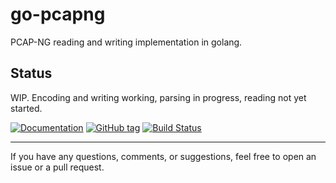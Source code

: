 # go-pcapng

PCAP-NG reading and writing implementation in golang.

## Status

WIP. Encoding and writing working, parsing in progress, reading not yet started. 

[![Documentation](https://img.shields.io/badge/docs-godoc-blue.svg)](https://godoc.org/github.com/ryankurte/go-pcapng)
[![GitHub tag](https://img.shields.io/github/tag/ryankurte/go-pcapng.svg)](https://github.com/ryankurte/go-pcapng)
[![Build Status](https://travis-ci.org/ryankurte/go-pcapng.svg?branch=master)](https://travis-ci.org/ryankurte/go-pcapng)


---

If you have any questions, comments, or suggestions, feel free to open an issue or a pull request.
